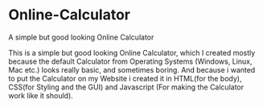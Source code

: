 # Online-Calculator
A simple but good looking Online Calculator

This is a simple but good looking Online Calculator, which I created mostly because the default Calculator from Operating Systems
(Windows, Linux, Mac etc.) looks really basic, and sometimes boring.
And because i wanted to put the Calculator on my Website i created it in HTML(for the body), CSS(for Styling and the GUI) and Javascript
(For making the Calculator work like it should). 
